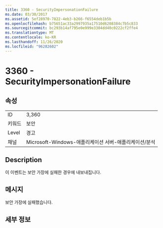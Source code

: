 ```yaml
---
title: 3360 - SecurityImpersonationFailure
ms.date: 03/30/2017
ms.assetid: 5ef28970-7822-4eb3-b266-f6554deb1b5b
ms.openlocfilehash: b75651ac33a2997935a17510d6208384c7b5c833
ms.sourcegitcommit: bc293b14af795e0e999e3304dd40c0222cf2ffe4
ms.translationtype: MT
ms.contentlocale: ko-KR
ms.lasthandoff: 11/26/2020
ms.locfileid: "96282602"
---
```

# <a name="3360---securityimpersonationfailure"></a>3360 - SecurityImpersonationFailure

## <a name="properties"></a>속성  
  
|||  
|-|-|  
|ID|3,360|  
|키워드|보안|  
|Level|경고|  
|채널|Microsoft-Windows-애플리케이션 서버-애플리케이션/분석|  
  
## <a name="description"></a>Description  

 이 이벤트는 보안 가장에 실패한 경우에 내보내집니다.  
  
## <a name="message"></a>메시지  

 보안 가장에 실패했습니다.  
  
## <a name="details"></a>세부 정보
